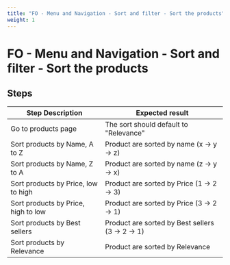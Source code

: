 ```yaml
---
title: "FO - Menu and Navigation - Sort and filter - Sort the products"
weight: 1
---
```


# FO - Menu and Navigation - Sort and filter - Sort the products
## Steps
| Step Description | Expected result |
| ----- | ----- |
| Go to products page | The sort should default to "Relevance" |
| Sort products by Name, A to Z | Product are sorted by name (x -> y -> z) |
| Sort products by Name, Z to A | Product are sorted by name (z -> y -> x) |
| Sort products by Price, low to high | Product are sorted by Price (1 -> 2 -> 3) |
| Sort products by Price, high to low | Product are sorted by Price (3 -> 2 -> 1) |
| Sort products by Best sellers | Product are sorted by Best sellers (3 -> 2 -> 1) |
| Sort products by Relevance | Product are sorted by Relevance |

